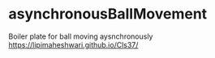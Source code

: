 # asynchronousBallMovement
Boiler plate for ball moving aysnchronously
https://lipimaheshwari.github.io/Cls37/
